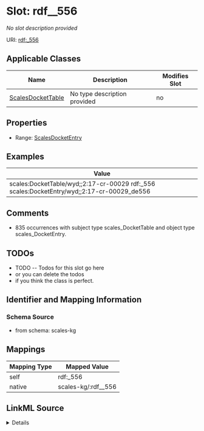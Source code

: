 

# Slot: rdf__556


_No slot description provided_





URI: [rdf:_556](http://www.w3.org/1999/02/22-rdf-syntax-ns#_556)



<!-- no inheritance hierarchy -->





## Applicable Classes

| Name | Description | Modifies Slot |
| --- | --- | --- |
| [ScalesDocketTable](../classes/ScalesDocketTable.md) | No type description provided |  no  |







## Properties

* Range: [ScalesDocketEntry](../classes/ScalesDocketEntry.md)






## Examples

| Value |
| --- |
| scales:DocketTable/wyd;;2:17-cr-00029 rdf:_556 scales:DocketEntry/wyd;;2:17-cr-00029_de556 |

## Comments

* 835 occurrences with subject type scales_DocketTable and object type scales_DocketEntry.

## TODOs

* TODO -- Todos for this slot go here
* or you can delete the todos
* if you think the class is perfect.

## Identifier and Mapping Information







### Schema Source


* from schema: scales-kg




## Mappings

| Mapping Type | Mapped Value |
| ---  | ---  |
| self | rdf:_556 |
| native | scales-kg/:rdf__556 |




## LinkML Source

<details>
```yaml
name: rdf__556
description: No slot description provided
todos:
- TODO -- Todos for this slot go here
- or you can delete the todos
- if you think the class is perfect.
comments:
- 835 occurrences with subject type scales_DocketTable and object type scales_DocketEntry.
examples:
- value: scales:DocketTable/wyd;;2:17-cr-00029 rdf:_556 scales:DocketEntry/wyd;;2:17-cr-00029_de556
from_schema: scales-kg
rank: 1000
slot_uri: rdf:_556
alias: rdf__556
domain_of:
- scales_DocketTable
range: scales_DocketEntry

```
</details>